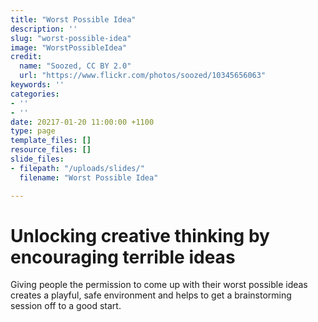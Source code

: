 ```yaml
---
title: "Worst Possible Idea"
description: ''
slug: "worst-possible-idea"
image: "WorstPossibleIdea"
credit:
  name: "Soozed, CC BY 2.0"
  url: "https://www.flickr.com/photos/soozed/10345656063"
keywords: ''
categories:
- ''
- ''
date: 20217-01-20 11:00:00 +1100
type: page
template_files: []
resource_files: []
slide_files:
- filepath: "/uploads/slides/"
  filename: "Worst Possible Idea"

---
```

# Unlocking creative thinking by encouraging terrible ideas

Giving people the permission to come up with their worst possible ideas creates a playful, safe environment and helps to get a brainstorming session off to a good start.
